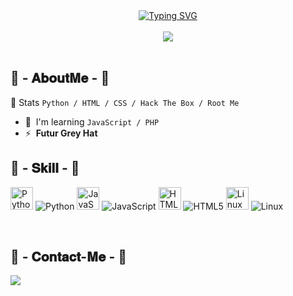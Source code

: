 <!DOCTYPE html>
<html lang="en">
<head>
    <meta charset="UTF-8">
    <meta name="viewport" content="width=device-width, initial-scale=1.0">

<div class="typing-svg" align="center">
    <a href="https://git.io/typing-svg" target="_blank">
        <img src="https://readme-typing-svg.demolab.com/?lines=Hello,+Iam+Hades+/+I+have+16yo;I+like+Cybersecurity+forever" alt="Typing SVG">
    </a>
</div>
<br>
<div align="center">
    <img src="https://preview.redd.it/75zlhez8nbob1.png?width=640&crop=smart&auto=webp&s=297634c61235613c0ede8069a819980b212fd421">
</div>
<br>
<div>
    <h2 align="left"> 🎩 - 𝐀𝐛𝐨𝐮𝐭𝐌𝐞 - 🎩 </h2>

📅 Stats ```Python / HTML / CSS / Hack The Box / Root Me```

*   🧠  I'm learning ```JavaScript / PHP```
*   ⚡  **Futur Grey Hat**

</div>
<div>
<h2 align="left"> 📇 - 𝐒𝐤𝐢𝐥𝐥 - 📇 </h2>
    
<a href="https://www.python.org/" target="_blank" rel="noreferrer"><img src="https://raw.githubusercontent.com/danielcranney/readme-generator/main/public/icons/skills/python-colored.svg" width="36" height="36" alt="Python" /></a> ![Python](https://img.shields.io/badge/Python-75%25-green)   <a href="https://developer.mozilla.org/en-US/docs/Web/JavaScript" target="_blank" rel="noreferrer"><img src="https://raw.githubusercontent.com/danielcranney/readme-generator/main/public/icons/skills/javascript-colored.svg" width="36" height="36" alt="JavaScript" /></a> ![JavaScript](https://img.shields.io/badge/JavaScript-25%25-yellow)   <a href="https://developer.mozilla.org/en-US/docs/Glossary/HTML5" target="_blank" rel="noreferrer"><img src="https://raw.githubusercontent.com/danielcranney/readme-generator/main/public/icons/skills/html5-colored.svg" width="36" height="36" alt="HTML5" /></a> ![HTML5](https://img.shields.io/badge/HTML5-85%25-red)   <a href="https://www.linux.org" target="_blank" rel="noreferrer"><img src="https://raw.githubusercontent.com/danielcranney/readme-generator/main/public/icons/skills/linux-colored.svg" width="36" height="36" alt="Linux" /></a> ![Linux](https://img.shields.io/badge/Linux-65%25-purple) 
</div>
<div>
    <br>
    <h2 align="left"> 📝 - 𝐂𝐨𝐧𝐭𝐚𝐜𝐭-𝐌𝐞 - 📝 </h2>
<p style="text-align: center;">
    <a href="https://discord.me/j_hoover" target="_blank">
        <img src="https://img.shields.io/badge/Mon Discord%20-%237289DA.svg?&style=for-the-badge&logo=discord&logoColor=white" style="display: block; margin: 0 auto;">
    </a>
</p>
</div>
</div>
</div>
</body>
</html>
